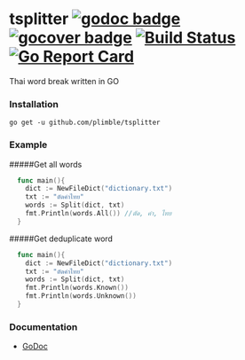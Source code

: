 tsplitter [![godoc badge](http://godoc.org/github.com/plimble/tsplitter?status.png)](http://godoc.org/github.com/plimble/tsplitter)   [![gocover badge](http://gocover.io/_badge/github.com/plimble/tsplitter?t=1)](http://gocover.io/github.com/plimble/tsplitter) [![Build Status](https://api.travis-ci.org/plimble/tsplitter.svg?branch=master&t=1)](https://travis-ci.org/plimble/tsplitter) [![Go Report Card](http://goreportcard.com/badge/plimble/tsplitter?t=1)](http:/goreportcard.com/report/plimble/tsplitter)
=========

Thai word break written in GO

### Installation
`go get -u github.com/plimble/tsplitter`

### Example

#####Get all words
```go
  func main(){
    dict := NewFileDict("dictionary.txt")
    txt := "ตัดคำไทย"
    words := Split(dict, txt)
    fmt.Println(words.All()) //ตัด, คำ, ไทย
  }
```

#####Get deduplicate word
```go
  func main(){
    dict := NewFileDict("dictionary.txt")
    txt := "ตัดคำไทย"
    words := Split(dict, txt)
    fmt.Println(words.Known())
    fmt.Println(words.Unknown())
  }
```

### Documentation
 - [GoDoc](http://godoc.org/github.com/plimble/tsplitter)